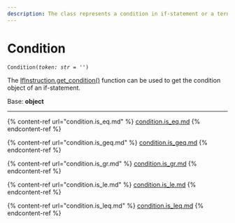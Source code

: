 ```yaml
---
description: The class represents a condition in if-statement or a ternary operator.
---
```


# Condition

`Condition(`_`token: str = ''`_`)`

The [IfInstruction.get\_condition()](../ifinstruction.get\_condition.md) function can be used to get the condition object of an if-statement.

Base: **object**

***

{% content-ref url="condition.is_eq.md" %}
[condition.is\_eq.md](condition.is\_eq.md)
{% endcontent-ref %}

{% content-ref url="condition.is_geq.md" %}
[condition.is\_geq.md](condition.is\_geq.md)
{% endcontent-ref %}

{% content-ref url="condition.is_gr.md" %}
[condition.is\_gr.md](condition.is\_gr.md)
{% endcontent-ref %}

{% content-ref url="condition.is_le.md" %}
[condition.is\_le.md](condition.is\_le.md)
{% endcontent-ref %}

{% content-ref url="condition.is_leq.md" %}
[condition.is\_leq.md](condition.is\_leq.md)
{% endcontent-ref %}
